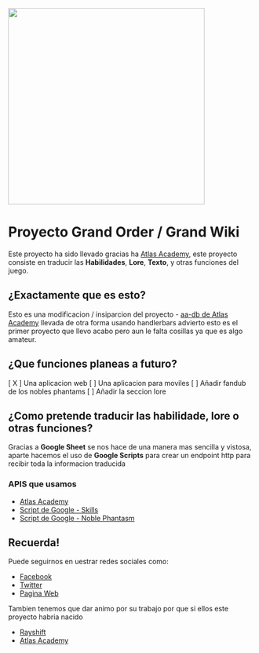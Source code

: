 <img src="https://media.discordapp.net/attachments/722063704882937868/825544321692467240/1616895427942.png?width=756&height=425" width="400px">

# Proyecto Grand Order / Grand Wiki
Este proyecto ha sido llevado gracias ha [Atlas Academy](https://github.com/atlasacademy/), este proyecto consiste en traducir las **Habilidades**, **Lore**, **Texto**, y otras funciones del juego.

## ¿Exactamente que es esto?
Esto es una modificacion / insiparcion del proyecto - [aa-db de Atlas Academy](https://github.com/atlasacademy/aa-db/) llevada de otra forma usando handlerbars advierto esto es el primer proyecto que llevo acabo pero aun le falta cosillas ya que es algo amateur.

## ¿Que funciones planeas a futuro?
[ X ] Una aplicacion web
[ ] Una aplicacion para moviles
[ ] Añadir fandub de los nobles phantams
[ ] Añadir la seccion lore

## ¿Como pretende traducir las habilidade, lore o otras funciones?
Gracias a **Google Sheet** se nos hace de una manera mas sencilla y vistosa, aparte hacemos el uso de **Google Scripts** para crear un endpoint http para recibir toda la informacion traducida


### APIS que usamos 
* [Atlas Academy](https://api.atlasacademy.io/)
* [Script de Google - Skills](https://script.google.com/macros/s/AKfycbw7b6uT64xgGM5koIS2jaqhrB-Ahj2c-sDQKvEVv4lfi6AxAUqNekDfPw7Z03GFGlfiHQ/exec)
* [Script de Google - Noble Phantasm](https://script.google.com/macros/s/AKfycbxG-P3mYNyBcTatybUNl0D9y6m59PpnGxD_3vk5v6NKLCamA5I6aOW7Oa6deSJfDlfD/exec)


## Recuerda! 
Puede seguirnos en uestrar redes sociales como:
* [Facebook](https://www.facebook.com/FGO.EsProject/)
* [Twitter](https://twitter.com/FGO_Esp)
* [Pagina Web](https://proyectograndorder.es)

Tambien tenemos que dar animo por su trabajo por que si ellos este proyecto habria nacido
* [Rayshift](https://rayshift.io)
* [Atlas Academy](https://atlasacademy.io)
